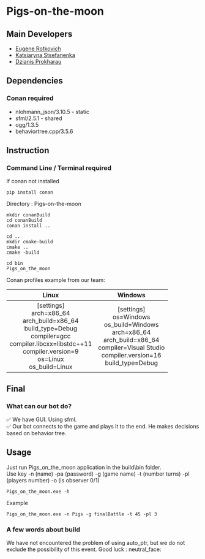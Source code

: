 # Pigs-on-the-moon

## Main Developers

- [Eugene Rotkovich](https://github.com/ZhekLu)
- [Katsiaryna Stsefanenka](https://github.com/LeaSKaterina)
- [Dzianis Prokharau](https://github.com/denisprohorov)

## Dependencies

### Conan required

+ nlohmann_json/3.10.5 - static
+ sfml/2.5.1 - shared
+ ogg/1.3.5
+ behaviortree.cpp/3.5.6

## Instruction

### Command Line / Terminal required

If conan not installed

```
pip install conan
```

Directory : Pigs-on-the-moon

```
mkdir conanBuild
cd conanBuild
conan install ..

cd ..
mkdir cmake-build
cmake ..
cmake -build

cd bin
Pigs_on_the_moon
```

Conan profiles example from our team:


|                                                                                Linux                                                                                 |                                          Windows                                           |
|:--------------------------------------------------------------------------------------------------------------------------------------------------------------------:|:------------------------------------------------------------------------------------------:|
|[settings]<br/>arch=x86_64<br/>arch_build=x86_64<br/>build_type=Debug<br/>compiler=gcc<br/>compiler.libcxx=libstdc++11<br/>compiler.version=9<br/>os=Linux<br/>os_build=Linux | [settings]<br/>os=Windows<br/>os_build=Windows<br/>arch=x86_64<br/>arch_build=x86_64<br/>compiler=Visual Studio<br/> compiler.version=16<br/> build_type=Debug |

## Final

### What can our bot do?

:white_check_mark: We have GUI. Using sfml.\
:white_check_mark: Our bot connects to the game and plays it to the end.
He makes decisions based on behavior tree.

## Usage

Just run Pigs_on_the_moon application in the build\bin folder.\
Use key -n (name) -pa (password) -g (game name) -t (number turns) -pl (players number) -o (is observer 0/1)
```
Pigs_on_the_moon.exe -h
````
Example
```
Pigs_on_the_moon.exe -n Pigs -g finalBattle -t 45 -pl 3
```

### A few words about build

We have not encountered the problem of using auto_ptr, but we do not exclude the possibility of this event. Good luck :
neutral_face:

